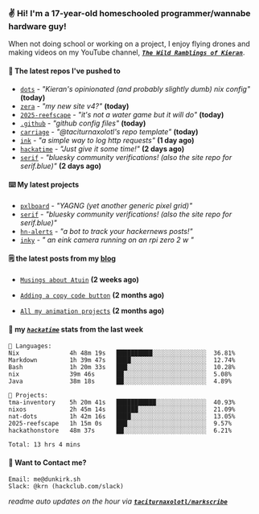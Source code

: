 ### ✌️ Hi! I'm a 17-year-old homeschooled programmer/wannabe hardware guy!

When not doing school or working on a project, I enjoy flying drones and making videos on my YouTube channel, [**_`The Wild Ramblings of Kieran`_**](https://youtube.com/@kieran.rambles).

#### 👷 The latest repos I've pushed to

- [`dots`](https://github.com/taciturnaxolotl/dots) - _"Kieran's opinionated (and probably slightly dumb) nix config"_ **(today)**
- [`zera`](https://github.com/taciturnaxolotl/zera) - _"my new site v4?"_ **(today)**
- [`2025-reefscape`](https://github.com/df1317/2025-reefscape) - _"it's not a water game but it will do"_ **(today)**
- [`.github`](https://github.com/taciturnaxolotl/.github) - _"github config files"_ **(today)**
- [`carriage`](https://github.com/taciturnaxolotl/carriage) - _"@taciturnaxolotl's repo template"_ **(today)**
- [`ink`](https://github.com/taciturnaxolotl/ink) - _"a simple way to log http requests"_ **(1 day ago)**
- [`hackatime`](https://github.com/hackclub/hackatime) - _"Just give it some time!"_ **(2 days ago)**
- [`serif`](https://github.com/taciturnaxolotl/serif) - _"bluesky community verifications! (also the site repo for serif.blue)"_ **(2 days ago)**

#### ⌨️ My latest projects

- [`pxlboard`](https://github.com/taciturnaxolotl/pxlboard) - _"YAGNG (yet another generic pixel grid)"_
- [`serif`](https://github.com/taciturnaxolotl/serif) - _"bluesky community verifications! (also the site repo for serif.blue)"_
- [`hn-alerts`](https://github.com/taciturnaxolotl/hn-alerts) - _"a bot to track your hackernews posts!"_
- [`inky`](https://github.com/taciturnaxolotl/inky) - _" an eink camera running on an rpi zero 2 w "_

#### 🗒️ the latest posts from my [blog](https://dunkirk.sh)

- [`Musings about Atuin`](https://dunkirk.sh/blog/atuin/) **(2 weeks ago)**

- [`Adding a copy code button`](https://dunkirk.sh/blog/adding-a-copy-button/) **(2 months ago)**

- [`All my animation projects`](https://dunkirk.sh/blog/my-animations/) **(2 months ago)**



#### 📡 my [_`hackatime`_](https://waka.hackclub.com) stats from the last week

```text
💾 Languages:
Nix              4h 48m 19s   ██████████░░░░░░░░░░░░░░░  36.81%
Markdown         1h 39m 47s   ████░░░░░░░░░░░░░░░░░░░░░  12.74%
Bash             1h 20m 33s   ███░░░░░░░░░░░░░░░░░░░░░░  10.28%
nix              39m 46s      ██░░░░░░░░░░░░░░░░░░░░░░░  5.08%
Java             38m 18s      ██░░░░░░░░░░░░░░░░░░░░░░░  4.89%

💼 Projects:
tma-inventory    5h 20m 41s   ███████████░░░░░░░░░░░░░░  40.93%
nixos            2h 45m 14s   ██████░░░░░░░░░░░░░░░░░░░  21.09%
nat-dots         1h 42m 16s   ████░░░░░░░░░░░░░░░░░░░░░  13.05%
2025-reefscape   1h 15m 0s    ███░░░░░░░░░░░░░░░░░░░░░░  9.57%
hackathonstore   48m 37s      ██░░░░░░░░░░░░░░░░░░░░░░░  6.21%

Total: 13 hrs 4 mins
```

#### 📮 Want to Contact me?

```text
Email: me@dunkirk.sh
Slack: @krn (hackclub.com/slack)
```

_readme auto updates on the hour via [**`taciturnaxolotl/markscribe`**](https://github.com/taciturnaxolotl/markscribe)_
